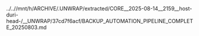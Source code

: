 ../..//mnt/h/ARCHIVE/.UNWRAP/extracted/CORE__2025-08-14__2159__host-duri-head-/__UNWRAP/37cd7f6acf/BACKUP_AUTOMATION_PIPELINE_COMPLETE_20250803.md